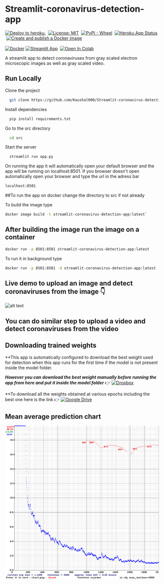 # Streamlit-coronavirus-detection-app

[![Deploy to heroku.](https://github.com/Kaushal000/Streamlit-coronavirus-detection-app/actions/workflows/main.yml/badge.svg)](https://github.com/Kaushal000/Streamlit-coronavirus-detection-app/actions/workflows/main.yml)
&nbsp;[![License: MIT](https://img.shields.io/badge/License-MIT-yellow.svg)](https://opensource.org/licenses/MIT)
&nbsp;[![PyPI - Wheel](https://img.shields.io/pypi/wheel/streamlit)](https://streamlit.io/)
&nbsp;[![Heroku App Status](http://heroku-shields.herokuapp.com/streamlit-github)](https://streamlit-github.herokuapp.com/)
&nbsp;[![Create and publish a Docker image](https://github.com/Kaushal000/Streamlit-coronavirus-detection-app/actions/workflows/Dockerimage.yaml/badge.svg)](https://github.com/Kaushal000/Streamlit-coronavirus-detection-app/actions/workflows/Dockerimage.yaml)
<br><br>[![Docker](https://img.shields.io/badge/docker-%230db7ed.svg?style=for-the-badge&logo=docker&logoColor=white)](https://hub.docker.com/repository/docker/kdocker03/streamlit-coronavirus-detection-app/general)&nbsp;[![Streamlit App](https://static.streamlit.io/badges/streamlit_badge_black_white.svg)](https://share.streamlit.io/kaushal000/streamlit-coronavirus-detection-app/main/src/app.py)
&nbsp;[![Open In Colab](https://colab.research.google.com/assets/colab-badge.svg)](https://colab.research.google.com/github/Kaushal000/Streamlit-coronavirus-detection-app/blob/main/Coronavirus_detection_model_training.ipynb)


A streamlit app to detect coronaviruses from gray scaled electron microscopic images as well as gray scaled video. 

## Run Locally

Clone the project

```bash
  git clone https://github.com/Kaushal000/Streamlit-coronavirus-detection-app.git
```


Install dependencies

```bash
  pip install requirements.txt
```

Go to the src directory

```bash
  cd src
```

Start the server

```bash
  streamlit run app.py
```

On running the app it will automatically open your default browser and the app will be running on localhost:8501. If you browser doesn't open automatically open your browser and type the url in the adress bar 

```bash 
localhost:8501
```

##To run the app on docker change the directory to src if not already

To build the image type 
```bash
docker image build -t streamlit-coronavirus-detection-app:latest`
```
## After building the image run the image on a container 
```bash
docker run -p 8501:8501 streamlit-coronavirus-detection-app:latest
```

To run it in background type 
```bash
docker run -p 8501:8501 -d streamlit-coronavirus-detection-app:latest
```
## Live demo to upload an image and detect coronaviruses from the image :point_down: 
![alt text](https://github.com/Kaushal000/Streamlit-coronavirus-detection-app/blob/main/Demo.gif)

## You can do similar step to upload a video and detect coronaviruses from the video

## Downloading trained weights
**This app is automatically configured to download the best weight used for detection when this app runs for the first time if the model is not present inside the model folder.

***However you can download the best weight manually before running the app from here and put it inside the model folder*** :point_right: [![Dropbox](https://img.shields.io/badge/Dropbox-%233B4D98.svg?style=for-the-badge&logo=Dropbox&logoColor=white)](https://www.dropbox.com/s/909wlai4r3y4uz1/cov_yolov4_best.weights?dl=0)

**To download all the weights obtained at various epochs including the best one here is the link 
:point_right: [![Google Drive](https://img.shields.io/badge/Google%20Drive-4285F4?style=for-the-badge&logo=googledrive&logoColor=white)](https://drive.google.com/drive/folders/1nXGd1WZOlzk8fW36ADKfcHPvm3lBY7OT?usp=sharing)

## Mean average prediction chart
![MAP](https://github.com/Kaushal000/Streamlit-coronavirus-detection-app/blob/main/map-chart/chart_cov_yolov4.png)

